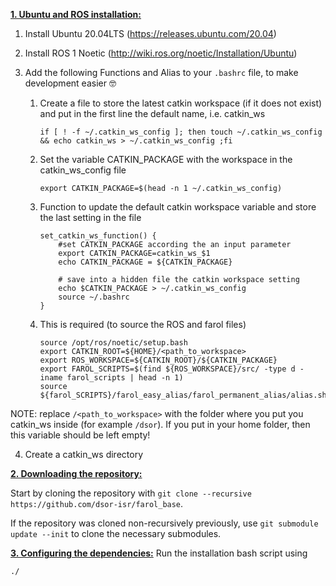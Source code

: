 <ins>**1. Ubuntu and ROS installation:**</ins>
1. Install Ubuntu 20.04LTS (https://releases.ubuntu.com/20.04)
2. Install ROS 1 Noetic (http://wiki.ros.org/noetic/Installation/Ubuntu)
3. Add the following Functions and Alias to your `.bashrc` file, to make development easier 🤓

    1.  Create a file to store the latest catkin workspace (if it does not exist) and put in the first line the default name, i.e. catkin_ws
        ```
        if [ ! -f ~/.catkin_ws_config ]; then touch ~/.catkin_ws_config && echo catkin_ws > ~/.catkin_ws_config ;fi
        ```
    2. Set the variable CATKIN_PACKAGE with the workspace in the catkin_ws_config file
        ```
        export CATKIN_PACKAGE=$(head -n 1 ~/.catkin_ws_config)
        ```
    3. Function to update the default catkin workspace variable and store the last setting in the file
        ```
        set_catkin_ws_function() {
            #set CATKIN_PACKAGE according the an input parameter
            export CATKIN_PACKAGE=catkin_ws_$1
            echo CATKIN_PACKAGE = ${CATKIN_PACKAGE}
    
            # save into a hidden file the catkin workspace setting
            echo $CATKIN_PACKAGE > ~/.catkin_ws_config
            source ~/.bashrc
        }
        ```
    4. This is required (to source the ROS and farol files)
        ```
        source /opt/ros/noetic/setup.bash
        export CATKIN_ROOT=${HOME}/<path_to_workspace>
        export ROS_WORKSPACE=${CATKIN_ROOT}/${CATKIN_PACKAGE}
        export FAROL_SCRIPTS=$(find ${ROS_WORKSPACE}/src/ -type d -iname farol_scripts | head -n 1)
        source ${farol_SCRIPTS}/farol_easy_alias/farol_permanent_alias/alias.sh
        ```
NOTE: replace `/<path_to_workspace>` with the folder where you put you catkin_ws inside (for example `/dsor`). If you put in your home folder, then this variable should be left empty!

4. Create a catkin_ws directory

<ins>**2. Downloading the repository:**</ins>

Start by cloning the repository with `git clone --recursive https://github.com/dsor-isr/farol_base`.

If the repository was cloned non-recursively previously, use `git submodule update --init` to clone the necessary submodules.

<ins>**3. Configuring the dependencies:**</ins>
Run the installation bash script using
```
./
```